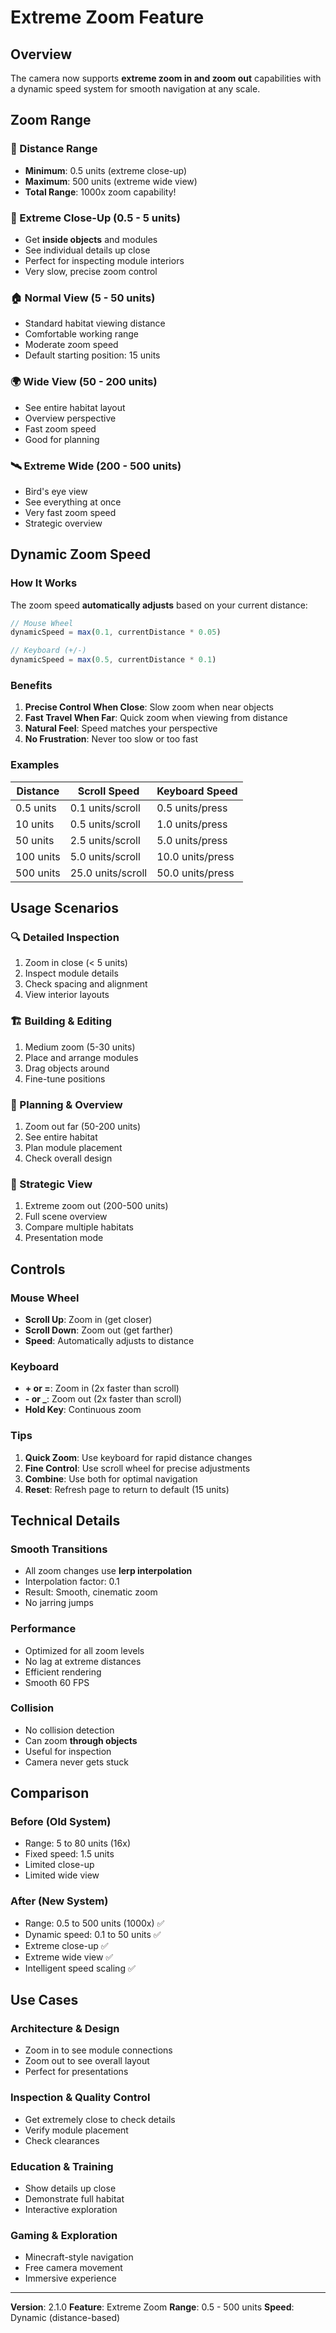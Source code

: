 # Extreme Zoom Feature

## Overview
The camera now supports **extreme zoom in and zoom out** capabilities with a dynamic speed system for smooth navigation at any scale.

## Zoom Range

### 📏 Distance Range
- **Minimum**: 0.5 units (extreme close-up)
- **Maximum**: 500 units (extreme wide view)
- **Total Range**: 1000x zoom capability!

### 🔬 Extreme Close-Up (0.5 - 5 units)
- Get **inside objects** and modules
- See individual details up close
- Perfect for inspecting module interiors
- Very slow, precise zoom control

### 🏠 Normal View (5 - 50 units)
- Standard habitat viewing distance
- Comfortable working range
- Moderate zoom speed
- Default starting position: 15 units

### 🌍 Wide View (50 - 200 units)
- See entire habitat layout
- Overview perspective
- Fast zoom speed
- Good for planning

### 🛰️ Extreme Wide (200 - 500 units)
- Bird's eye view
- See everything at once
- Very fast zoom speed
- Strategic overview

## Dynamic Zoom Speed

### How It Works
The zoom speed **automatically adjusts** based on your current distance:

```javascript
// Mouse Wheel
dynamicSpeed = max(0.1, currentDistance * 0.05)

// Keyboard (+/-)
dynamicSpeed = max(0.5, currentDistance * 0.1)
```

### Benefits
1. **Precise Control When Close**: Slow zoom when near objects
2. **Fast Travel When Far**: Quick zoom when viewing from distance
3. **Natural Feel**: Speed matches your perspective
4. **No Frustration**: Never too slow or too fast

### Examples
| Distance | Scroll Speed | Keyboard Speed |
|----------|--------------|----------------|
| 0.5 units | 0.1 units/scroll | 0.5 units/press |
| 10 units | 0.5 units/scroll | 1.0 units/press |
| 50 units | 2.5 units/scroll | 5.0 units/press |
| 100 units | 5.0 units/scroll | 10.0 units/press |
| 500 units | 25.0 units/scroll | 50.0 units/press |

## Usage Scenarios

### 🔍 Detailed Inspection
1. Zoom in close (< 5 units)
2. Inspect module details
3. Check spacing and alignment
4. View interior layouts

### 🏗️ Building & Editing
1. Medium zoom (5-30 units)
2. Place and arrange modules
3. Drag objects around
4. Fine-tune positions

### 📐 Planning & Overview
1. Zoom out far (50-200 units)
2. See entire habitat
3. Plan module placement
4. Check overall design

### 🎯 Strategic View
1. Extreme zoom out (200-500 units)
2. Full scene overview
3. Compare multiple habitats
4. Presentation mode

## Controls

### Mouse Wheel
- **Scroll Up**: Zoom in (get closer)
- **Scroll Down**: Zoom out (get farther)
- **Speed**: Automatically adjusts to distance

### Keyboard
- **+ or =**: Zoom in (2x faster than scroll)
- **- or _**: Zoom out (2x faster than scroll)
- **Hold Key**: Continuous zoom

### Tips
1. **Quick Zoom**: Use keyboard for rapid distance changes
2. **Fine Control**: Use scroll wheel for precise adjustments
3. **Combine**: Use both for optimal navigation
4. **Reset**: Refresh page to return to default (15 units)

## Technical Details

### Smooth Transitions
- All zoom changes use **lerp interpolation**
- Interpolation factor: 0.1
- Result: Smooth, cinematic zoom
- No jarring jumps

### Performance
- Optimized for all zoom levels
- No lag at extreme distances
- Efficient rendering
- Smooth 60 FPS

### Collision
- No collision detection
- Can zoom **through objects**
- Useful for inspection
- Camera never gets stuck

## Comparison

### Before (Old System)
- Range: 5 to 80 units (16x)
- Fixed speed: 1.5 units
- Limited close-up
- Limited wide view

### After (New System)
- Range: 0.5 to 500 units (1000x) ✅
- Dynamic speed: 0.1 to 50 units ✅
- Extreme close-up ✅
- Extreme wide view ✅
- Intelligent speed scaling ✅

## Use Cases

### Architecture & Design
- Zoom in to see module connections
- Zoom out to see overall layout
- Perfect for presentations

### Inspection & Quality Control
- Get extremely close to check details
- Verify module placement
- Check clearances

### Education & Training
- Show details up close
- Demonstrate full habitat
- Interactive exploration

### Gaming & Exploration
- Minecraft-style navigation
- Free camera movement
- Immersive experience

---

**Version**: 2.1.0
**Feature**: Extreme Zoom
**Range**: 0.5 - 500 units
**Speed**: Dynamic (distance-based)
